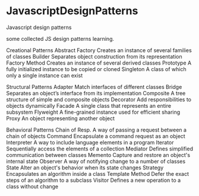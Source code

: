 JavascriptDesignPatterns
========================

Javascript design patterns

some collected JS design patterns learning.


  Creational Patterns
  Abstract Factory	  Creates an instance of several families of classes
  Builder	  Separates object construction from its representation
  Factory Method	  Creates an instance of several derived classes
  Prototype	  A fully initialized instance to be copied or cloned
  Singleton	  A class of which only a single instance can exist

  Structural Patterns
  Adapter	  Match interfaces of different classes
  Bridge	  Separates an object’s interface from its implementation
  Composite	  A tree structure of simple and composite objects
  Decorator	  Add responsibilities to objects dynamically
  Facade	  A single class that represents an entire subsystem
  Flyweight	  A fine-grained instance used for efficient sharing
  Proxy	  An object representing another object

  Behavioral Patterns
  Chain of Resp.	  A way of passing a request between a chain of objects
  Command	  Encapsulate a command request as an object
  Interpreter	  A way to include language elements in a program
  Iterator	  Sequentially access the elements of a collection
  Mediator	  Defines simplified communication between classes
  Memento	  Capture and restore an object's internal state
  Observer	  A way of notifying change to a number of classes
  State	  Alter an object's behavior when its state changes
  Strategy	  Encapsulates an algorithm inside a class
  Template Method	  Defer the exact steps of an algorithm to a subclass
  Visitor	  Defines a new operation to a class without change
